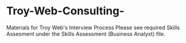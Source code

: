 # Troy-Web-Consulting-
Materials for Troy Web's Interview Process 
Please see required Skills Assesment under the Skills Assessment (Business Analyst) file. 
